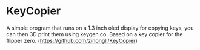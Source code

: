 # KeyCopier
A simple program that runs on a 1.3 inch oled display for copying keys, you can then 3D print them using keygen.co. Based on a key copier for the flipper zero. (https://github.com/zinongli/KeyCopier)
